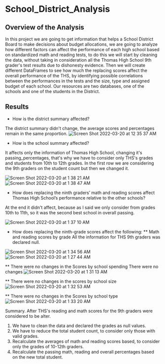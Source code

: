 # School_District_Analysis

## Overview of the Analysis
In this project we are going to get information that helps a School District Board to make decisions about budget allocations, we are going to analyze how different factors can affect the performance of each high school based on standardized math and reading tests, to do this we will start by cleaning the data, without taking in consideration all the Thomas High School 9th grader's test results due to dishonesty evidence. Then we will create different DataFrames to see how much the replacing scores affect the overall performance of the THS, by identifying possible correlations between the performances in the tests and the size, type and assigned budget of each school.  Our resources are two databases, one of the schools and one of the students in the District.

## Results
* How is the district summary affected?

The district summary didn't change, the average scores and percentages remain in the same proportion.
![Screen Shot 2022-03-20 at 12 35 37 AM](https://user-images.githubusercontent.com/43548929/159152853-9a278a98-2dc8-4dab-a2e6-3d75f59d40f6.png)

* How is the school summary affected?

It affects only the information of Thomas High School, changing it's passing_percentages, that's why we have to consider only THS's grades and students from 10th to 12th grades. In the first row we are considering the 9th graders on the student count but then we changed it.

![Screen Shot 2022-03-20 at 1 38 21 AM](https://user-images.githubusercontent.com/43548929/159154630-c7397dbc-e183-4361-8b93-658db9784aba.png)
![Screen Shot 2022-03-20 at 1 38 47 AM](https://user-images.githubusercontent.com/43548929/159154641-3323eaa1-f7f5-49b5-a17f-08947990e0f6.png)


* How does replacing the ninth graders’ math and reading scores affect Thomas High School’s performance relative to the other schools?

At the end it didn't affect, because as I said we only consider from grades 10th to 11th, so it was the second best school in overall passing.

![Screen Shot 2022-03-20 at 1 37 10 AM](https://user-images.githubusercontent.com/43548929/159154595-5f859a63-c03c-4570-a1ca-787c1b366017.png)

* How does replacing the ninth-grade scores affect the following:
** Math and reading scores by grade
All the information for THS 9th graders was declared null.

![Screen Shot 2022-03-20 at 1 34 56 AM](https://user-images.githubusercontent.com/43548929/159154530-9b0bfb1c-e0f1-4492-9e74-722e13dcc368.png)
![Screen Shot 2022-03-20 at 1 27 44 AM](https://user-images.githubusercontent.com/43548929/159154310-12342b58-bc26-41fa-b1ec-209a33b30794.png)

** There were no changes in the Scores by school spending
There were no changes
![Screen Shot 2022-03-20 at 1 31 13 AM](https://user-images.githubusercontent.com/43548929/159154394-a770fd46-19b6-4439-9afa-a5b9bb21a557.png)

** There were no changes in the scores by school size
![Screen Shot 2022-03-20 at 1 32 53 AM](https://user-images.githubusercontent.com/43548929/159154445-d5fab554-891a-40de-8a8f-50a376785286.png)

** There were no changes in the Scores by school type
![Screen Shot 2022-03-20 at 1 33 20 AM](https://user-images.githubusercontent.com/43548929/159154462-27d4cf0c-055b-40f2-9443-3997fc0d2d7c.png)

Summary.
After THS's reading and math scores for the 9th graders were considered to be alter. 
1) We have to clean the data and declared the grades as null values.
2) We have to reduce the total student count, to consider only those with valid grades.
3) Recalculate the averages of math and reading scores based, to consider only the grades of 10-12th graders.
4) Recalculate the passing math, reading and overall percentages based on the new total student.
